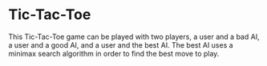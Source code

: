 # Tic-Tac-Toe
This Tic-Tac-Toe game can be played with two players, a user and a bad AI, a user and a good AI, and a user and the best AI. The best AI uses a minimax search algorithm in order to find the best move to play.
